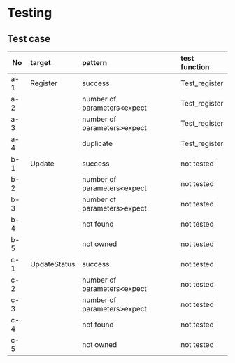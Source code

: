 # Testing

## Test case

|No|target|pattern|test function|
|---|:--|:--|:--|
|a-1|Register|success|Test_register|
|a-2||number of parameters<expect|Test_register|
|a-3||number of parameters>expect|Test_register|
|a-4||duplicate|Test_register|
|b-1|Update|success|not tested|
|b-2||number of parameters<expect|not tested|
|b-3||number of parameters>expect|not tested|
|b-4||not found|not tested|
|b-5||not owned|not tested|
|c-1|UpdateStatus|success|not tested|
|c-2||number of parameters<expect|not tested|
|c-3||number of parameters>expect|not tested|
|c-4||not found|not tested|
|c-5||not owned|not tested|
